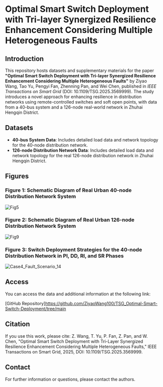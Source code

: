 # Optimal Smart Switch Deployment with Tri-layer Synergized Resilience Enhancement Considering Multiple Heterogeneous Faults

## Introduction
This repository hosts datasets and supplementary materials for the paper **"Optimal Smart Switch Deployment with Tri-layer Synergized Resilience Enhancement Considering Multiple Heterogeneous Faults"** by Ziyao Wang, Tao Yu, Pengyi Fan, Zhenning Pan, and Wei Chen, published in _IEEE Transactions on Smart Grid_ (DOI: 10.1109/TSG.2025.3569999). The study introduces a novel approach for enhancing resilience in distribution networks using remote-controlled switches and soft open points, with data from a 40-bus system and a 126-node real-world network in Zhuhai Hengqin District.

## Datasets
- **40-bus System Data**: Includes detailed load data and network topology for the 40-node distribution network.
- **126-node Distribution Network Data**: Includes detailed load data and network topology for the real 126-node distribution network in Zhuhai Hengqin District.

## Figures
### Figure 1: Schematic Diagram of Real Urban 40-node Distribution Network System
![Fig5](https://github.com/user-attachments/assets/18a3cc17-c01d-4961-85dc-99d6296a5109)


### Figure 2: Schematic Diagram of Real Urban 126-node Distribution Network System
![Fig9](https://github.com/user-attachments/assets/73e80d5d-961b-4b0c-a234-7cf4281f8390)

### Figure 3: Switch Deployment Strategies for the 40-node Distribution Network in PI, DD, RI, and SR Phases
![Case4_Fault_Scenario_14](https://github.com/user-attachments/assets/5be972bc-bd65-4596-8c02-ae00dc1bca1c)

## Access
You can access the data and additional information at the following link: 

[GitHub Repository]https://github.com/ZiyaoWang100/TSG_Optimal-Smart-Switch-Deployment/tree/main

## Citation
If you use this work, please cite:
Z. Wang, T. Yu, P. Fan, Z. Pan, and W. Chen, "Optimal Smart Switch Deployment with Tri-Layer Synergized Resilience Enhancement Considering Multiple Heterogeneous Faults," IEEE Transactions on Smart Grid, 2025, DOI: 10.1109/TSG.2025.3569999.

## Contact
For further information or questions, please contact the authors.
